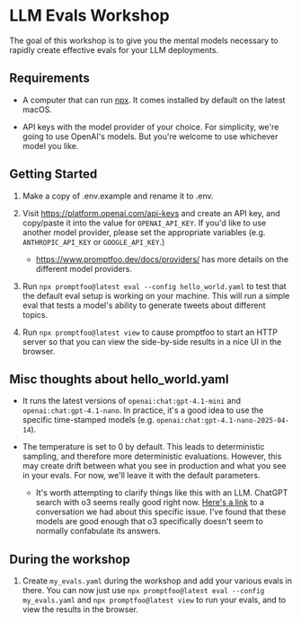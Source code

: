 # LLM Evals Workshop

The goal of this workshop is to give you the mental models necessary to rapidly create effective evals for your LLM deployments.

## Requirements

- A computer that can run [npx](https://docs.npmjs.com/cli/v11/commands/npx). It comes installed by default on the latest macOS.

- API keys with the model provider of your choice. For simplicity, we're going to use OpenAI's models. But you're welcome to use whichever model you like.

## Getting Started

1. Make a copy of .env.example and rename it to .env.

2. Visit https://platform.openai.com/api-keys and create an API key, and copy/paste it into the value for `OPENAI_API_KEY`. If you'd like to use another model provider, please set the appropriate variables (e.g. `ANTHROPIC_API_KEY` or `GOOGLE_API_KEY`.)

   - https://www.promptfoo.dev/docs/providers/ has more details on the different model providers.

3. Run `npx promptfoo@latest eval --config hello_world.yaml` to test that the default eval setup is working on your machine. This will run a simple eval that tests a model's ability to generate tweets about different topics.

4. Run `npx promptfoo@latest view` to cause promptfoo to start an HTTP server so that you can view the side-by-side results in a nice UI in the browser.

## Misc thoughts about hello_world.yaml

- It runs the latest versions of `openai:chat:gpt-4.1-mini` and `openai:chat:gpt-4.1-nano`. In practice, it's a good idea to use the specific time-stamped models (e.g. `openai:chat:gpt-4.1-nano-2025-04-14`).

- The temperature is set to 0 by default. This leads to deterministic sampling, and therefore more deterministic evaluations. However, this may create drift between what you see in production and what you see in your evals. For now, we'll leave it with the default parameters.
  - It's worth attempting to clarify things like this with an LLM. ChatGPT search with o3 seems really good right now. [Here's a link](https://chatgpt.com/share/6807f878-e380-8006-9d83-f710ccb647b7) to a conversation we had about this specific issue. I've found that these models are good enough that o3 specifically doesn't seem to normally confabulate its answers.

## During the workshop

1. Create `my_evals.yaml` during the workshop and add your various evals in there. You can now just use `npx promptfoo@latest eval --config my_evals.yaml` and `npx promptfoo@latest view` to run your evals, and to view the results in the browser.
